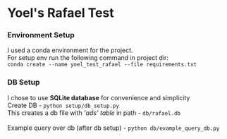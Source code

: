 # Yoel's Rafael Test

### Environment Setup

I used a conda environment for the project.
<br>
For setup env run the following command in project dir:
<br>
`conda create --name yoel_test_rafael --file requirements.txt`

### DB Setup

I chose to use **SQLite database** for convenience and simplicity
<br>
Create DB - `python setup/db_setup.py`
<br>
This creates a db file with _'ads' table_ in path - `db/rafael.db`
<br><br>
Example query over db (after db setup) - `python db/example_query_db.py`